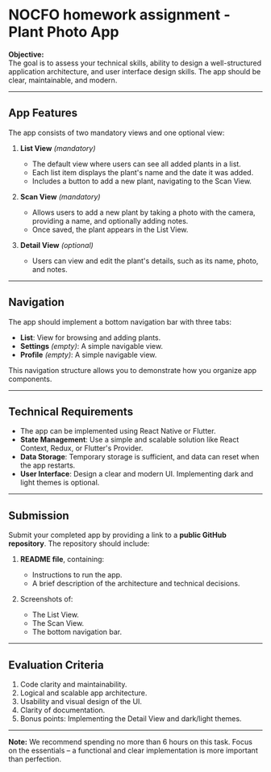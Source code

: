# NOCFO homework assignment - Plant Photo App

**Objective:**  
The goal is to assess your technical skills, ability to design a well-structured application architecture, and user interface design skills. The app should be clear, maintainable, and modern.

---

## **App Features**

The app consists of two mandatory views and one optional view:

1. **List View** *(mandatory)*  
   - The default view where users can see all added plants in a list.  
   - Each list item displays the plant's name and the date it was added.  
   - Includes a button to add a new plant, navigating to the Scan View.  

2. **Scan View** *(mandatory)*  
   - Allows users to add a new plant by taking a photo with the camera, providing a name, and optionally adding notes.  
   - Once saved, the plant appears in the List View.  

3. **Detail View** *(optional)*  
   - Users can view and edit the plant's details, such as its name, photo, and notes.  

---

## **Navigation**

The app should implement a bottom navigation bar with three tabs:
- **List**: View for browsing and adding plants.  
- **Settings** *(empty)*: A simple navigable view.  
- **Profile** *(empty)*: A simple navigable view.  

This navigation structure allows you to demonstrate how you organize app components.

---

## **Technical Requirements**

- The app can be implemented using React Native or Flutter.  
- **State Management**: Use a simple and scalable solution like React Context, Redux, or Flutter's Provider.  
- **Data Storage**: Temporary storage is sufficient, and data can reset when the app restarts.  
- **User Interface**: Design a clear and modern UI. Implementing dark and light themes is optional.  

---

## **Submission**

Submit your completed app by providing a link to a **public GitHub repository**. The repository should include:

1. **README file**, containing:  
   - Instructions to run the app.  
   - A brief description of the architecture and technical decisions.  

2. Screenshots of:  
   - The List View.  
   - The Scan View.  
   - The bottom navigation bar.  

---

## **Evaluation Criteria**

1. Code clarity and maintainability.  
2. Logical and scalable app architecture.  
3. Usability and visual design of the UI.  
4. Clarity of documentation.  
5. Bonus points: Implementing the Detail View and dark/light themes.  

---

**Note:** We recommend spending no more than 6 hours on this task. Focus on the essentials – a functional and clear implementation is more important than perfection.
